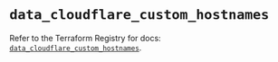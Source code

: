 # `data_cloudflare_custom_hostnames`

Refer to the Terraform Registry for docs: [`data_cloudflare_custom_hostnames`](https://registry.terraform.io/providers/cloudflare/cloudflare/5.5.0/docs/data-sources/custom_hostnames).
